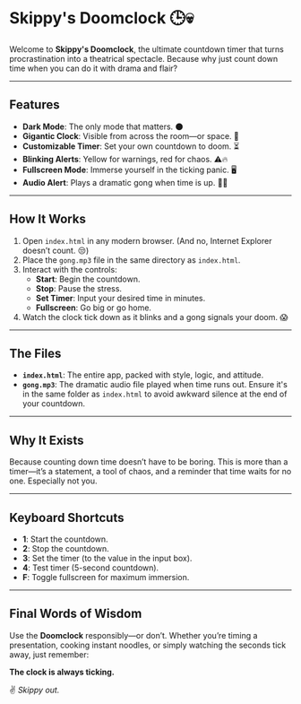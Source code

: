# Skippy's Doomclock 🕒💀

Welcome to **Skippy's Doomclock**, the ultimate countdown timer that turns procrastination into a theatrical spectacle. Because why just count down time when you can do it with drama and flair?

---

## Features

- **Dark Mode**: The only mode that matters. 🌑
- **Gigantic Clock**: Visible from across the room—or space. 🚀
- **Customizable Timer**: Set your own countdown to doom. ⏳
- **Blinking Alerts**: Yellow for warnings, red for chaos. ⚠️🔥
- **Fullscreen Mode**: Immerse yourself in the ticking panic. 🖥️
- **Audio Alert**: Plays a dramatic gong when time is up. 🎵💥

---

## How It Works

1. Open `index.html` in any modern browser. (And no, Internet Explorer doesn’t count. 😒)
2. Place the `gong.mp3` file in the same directory as `index.html`.
3. Interact with the controls:
   - **Start**: Begin the countdown.
   - **Stop**: Pause the stress.
   - **Set Timer**: Input your desired time in minutes.
   - **Fullscreen**: Go big or go home.
4. Watch the clock tick down as it blinks and a gong signals your doom. 😱

---

## The Files

- **`index.html`**: The entire app, packed with style, logic, and attitude.
- **`gong.mp3`**: The dramatic audio file played when time runs out. Ensure it's in the same folder as `index.html` to avoid awkward silence at the end of your countdown.

---

## Why It Exists

Because counting down time doesn’t have to be boring. This is more than a timer—it’s a statement, a tool of chaos, and a reminder that time waits for no one. Especially not you.

---

## Keyboard Shortcuts

- **1**: Start the countdown.
- **2**: Stop the countdown.
- **3**: Set the timer (to the value in the input box).
- **4**: Test timer (5-second countdown).
- **F**: Toggle fullscreen for maximum immersion.

---

## Final Words of Wisdom

Use the **Doomclock** responsibly—or don’t. Whether you’re timing a presentation, cooking instant noodles, or simply watching the seconds tick away, just remember:  

**The clock is always ticking.**  

✌️ *Skippy out.*
